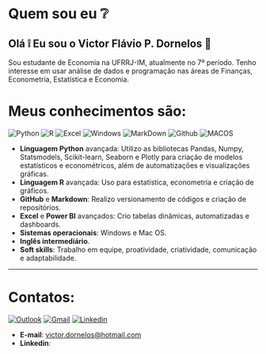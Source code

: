 # Quem sou eu ❔

## Olá ❕ Eu sou o Victor Flávio P. Dornelos 🙂

Sou estudante de Economia na UFRRJ-IM, atualmente no 7º período. Tenho interesse em usar análise de dados e programação nas áreas de Finanças, Econometria, Estatística e Economia.


# Meus conhecimentos são:
![Python](https://img.shields.io/badge/Python-3776AB?style=for-the-badge&logo=python&logoColor=white)
![R](https://img.shields.io/badge/R-276DC3?style=for-the-badge&logo=r&logoColor=white)
![Excel](https://img.shields.io/badge/Microsoft_Excel-217346?style=for-the-badge&logo=microsoft-excel&logoColor=white)
![Windows](https://img.shields.io/badge/Windows-0078D6?style=for-the-badge&logo=windows&logoColor=white)
![MarkDown](https://img.shields.io/badge/Markdown-000000?style=for-the-badge&logo=markdown&logoColor=white)
![Github](https://img.shields.io/badge/GitHub-100000?style=for-the-badge&logo=github&logoColor=white)
![MACOS](https://img.shields.io/badge/mac%20os-000000?style=for-the-badge&logo=apple&logoColor=white)


- **Linguagem Python** avançada: Utilizo as bibliotecas Pandas, Numpy, Statsmodels, Scikit-learn, Seaborn e Plotly para criação de modelos estatísticos e econométricos, além de automatizações e visualizações gráficas.
- **Linguagem R** avançada: Uso para estatística, econometria e criação de gráficos.
- **GitHub** e **Markdown**: Realizo versionamento de códigos e criação de repositórios.
- **Excel** e **Power BI** avançados: Crio tabelas dinâmicas, automatizadas e dashboards.
- **Sistemas operacionais**: Windows e Mac OS.
- **Inglês intermediário**.
- **Soft skills**: Trabalho em equipe, proatividade, criatividade, comunicação e adaptabilidade.
______________
# Contatos:
[![Outlook](https://img.shields.io/badge/Microsoft_Outlook-0078D4?style=for-the-badge&logo=microsoft-outlook&logoColor=white)](https://outlook.live.com/mail/0/)
[![Gmail](https://img.shields.io/badge/Gmail-D14836?style=for-the-badge&logo=gmail&logoColor=white)](https://mail.google.com/mail/u/0/#inbox)
[![Linkedin](https://img.shields.io/badge/LinkedIn-0077B5?style=for-the-badge&logo=linkedin&logoColor=white)]()
- **E-mail**: victor.dornelos@hotmail.com
- **Linkedin**: 